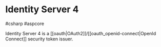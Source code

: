 # Identity Server 4 
#csharp #aspcore 

Identity Server 4 is a  [[oauth|OAuth2]]/[[oauth_openid-connect|OpenId Connect]] security token issuer.